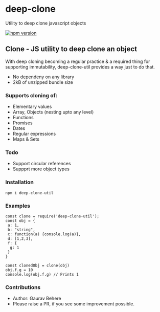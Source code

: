 # deep-clone
Utility to deep clone javascript objects

[![npm version](https://badge.fury.io/js/deep-clone-util.svg)](https://badge.fury.io/js/deep-clone-util)

 ## Clone - JS utility to deep clone an object
 With deep cloning becoming a regular practice & a required thing for supporting immutability, deep-clone-util provides a way just to do that.
 - No dependeny on any library
 - 2kB of unzipped bundle size
 
 ### Supports cloning of:
 -  Elementary values
 -  Array, Objects (nesting upto any level)
 -  Functions
 -  Promises
 -  Dates
 -  Regular expressions
 -  Maps & Sets

 ### Todo
 -  Support circular references
 -  Suppprt more object types

 ### Installation
 ``` npm i deep-clone-util ```

### Examples
```
const clone = require('deep-clone-util');
const obj = {
 a: 1,
 b: "string",
 c: function(a) {console.log(a)},
 d: [1,2,3],
 f: {
  g: 1
 }
}

const clonedObj = clone(obj)
obj.f.g = 10
console.log(obj.f.g) // Prints 1
```


### Contributions
  - Author: Gaurav Behere
- Please raise a PR, if you see some improvement possible.
